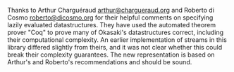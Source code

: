 Thanks to Arthur Charguéraud <arthur@chargueraud.org> and Roberto di Cosmo
<roberto@dicosmo.org> for their helpful comments on specifying lazily evaluated
datastructures.  They have used the automated theorem prover "Coq" to prove many
of Okasaki's datastructures correct, including their computational complexity.
An earlier implementation of streams in this library differed slightly from
theirs, and it was not clear whether this could break their complexity
guarantees.  The new representation is based on Arthur's and Roberto's
recommendations and should be sound.
